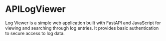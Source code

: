 # APILogViewer
Log Viewer is a simple web application built with FastAPI and JavaScript for viewing and searching through log entries. It provides basic authentication to secure access to log data.
